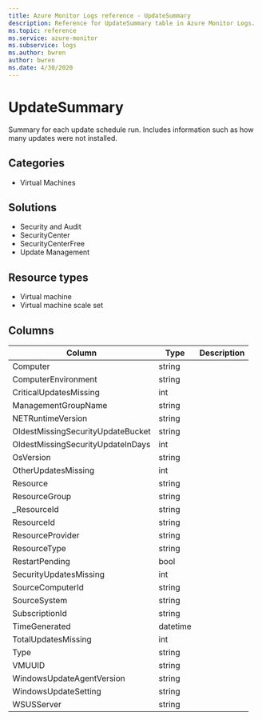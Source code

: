 ```yaml
---
title: Azure Monitor Logs reference - UpdateSummary
description: Reference for UpdateSummary table in Azure Monitor Logs.
ms.topic: reference
ms.service: azure-monitor
ms.subservice: logs
ms.author: bwren
author: bwren
ms.date: 4/30/2020
---
```


# UpdateSummary

 Summary for each update schedule run. Includes information such as how many updates were not installed.

## Categories

- Virtual Machines
## Solutions

- Security and Audit
- SecurityCenter
- SecurityCenterFree
- Update Management
## Resource types

- Virtual machine
- Virtual machine scale set




## Columns

|Column|Type|Description|
|---|---|---|
|Computer|string||
|ComputerEnvironment|string||
|CriticalUpdatesMissing|int||
|ManagementGroupName|string||
|NETRuntimeVersion|string||
|OldestMissingSecurityUpdateBucket|string||
|OldestMissingSecurityUpdateInDays|int||
|OsVersion|string||
|OtherUpdatesMissing|int||
|Resource|string||
|ResourceGroup|string||
|_ResourceId|string||
|ResourceId|string||
|ResourceProvider|string||
|ResourceType|string||
|RestartPending|bool||
|SecurityUpdatesMissing|int||
|SourceComputerId|string||
|SourceSystem|string||
|SubscriptionId|string||
|TimeGenerated|datetime||
|TotalUpdatesMissing|int||
|Type|string||
|VMUUID|string||
|WindowsUpdateAgentVersion|string||
|WindowsUpdateSetting|string||
|WSUSServer|string||
